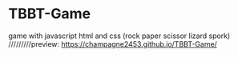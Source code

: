 # TBBT-Game
game with javascript html and css
(rock paper scissor lizard spork)
/////////preview: 
https://champagne2453.github.io/TBBT-Game/
